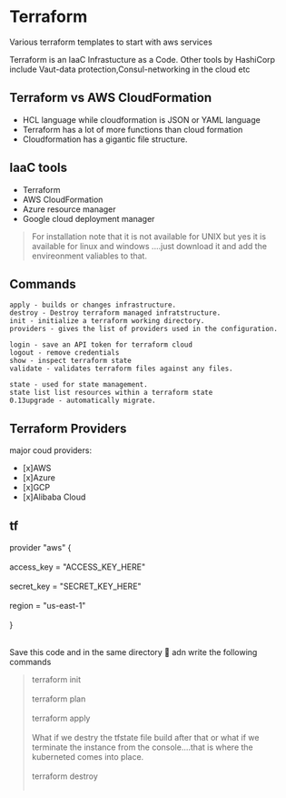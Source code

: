 # Terraform
Various terraform templates to start with aws services

Terraform is an IaaC Infrastucture as a Code.
Other tools by HashiCorp include Vaut-data protection,Consul-networking in the cloud etc

## Terraform vs AWS CloudFormation
* HCL language while cloudformation is JSON or YAML language
* Terraform has a lot of more functions than cloud formation
* Cloudformation has a gigantic file structure.

## IaaC tools
* Terraform
* AWS CloudFormation
* Azure resource manager
* Google cloud deployment manager

> For installation note that it is not available for UNIX but yes it is available for linux and windows ....just download it and add the envireonment valiables to that.

## Commands
```
apply - builds or changes infrastructure.
destroy - Destroy terraform managed infratstructure.
init - initialize a terraform working directory.
providers - gives the list of providers used in the configuration.
```
```
login - save an API token for terraform cloud
logout - remove credentials
show - inspect terraform state
validate - validates terraform files against any files.
```
```
state - used for state management.
state list list resources within a terraform state
0.13upgrade - automatically migrate.
```
## Terraform Providers
major coud providers:
- [x]AWS
- [x]Azure
- [x]GCP
- [x]Alibaba Cloud
## tf
provider "aws" {<br></br>
  access_key = "ACCESS_KEY_HERE"<br></br>
  secret_key = "SECRET_KEY_HERE"<br></br>
  region     = "us-east-1"<br></br>
}<br></br>

Save this code and in the same directory :file_folder: adn write the following commands

>terraform init <br></br>
>terraform plan<br></br>
>terraform apply<br></br>
What if we destry the tfstate file build after that or what if we terminate the instance from the console....that is where the kuberneted comes into place.<br></br>
>terraform destroy<br></br>












